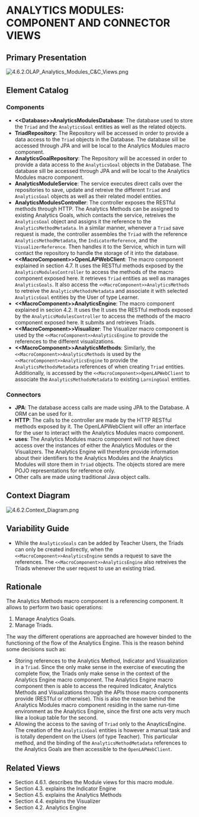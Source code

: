 # ANALYTICS MODULES: COMPONENT AND CONNECTOR VIEWS

## Primary Presentation

![4.6.2.OLAP_Analytics_Modules_C&C_Views.png](../4.Views/4.6.2.OLAP_Analytics_Modules_C%26C_Views.png)

## Element Catalog

### Components

* **&#60;&#60;Database&#62;&#62;AnalyticsModulesDatabase**: The database used to store the `Triad` and the `AnalyticsGoal` entities as well as the related objects.
* **TriadRepository**: The Repository will be accessed in order to provide a data access to the `Triad` objects in the Database. The database sill be accessed through JPA and will be local to the Analytics Modules macro component.
* **AnalyticsGoalRepository**: The Repository will be accessed in order to provide a data access to the `AnalyticsGoal` objects in the Database. The database sill be accessed through JPA and will be local to the Analytics Modules macro component.
* **AnalyticsModuleService**: The service executes direct calls over the repositories to save, update and retreive the different `Triad` and `AnalyticsGoal` objects as well as their related model entities.
* **AnalyticsModulesController**: The controller exposes the RESTful methods through HTTP. The Analytics Methods can be assigned to existing Analytics Goals, which contacts the service, retreives the `AnalyticsGoal` object and assigns it the reference to the `AnalyticsMethodMetadata`. In a similar manner, whenever a `Triad` save request is made, the controller assembles the `Triad` with the reference `AnalyticsMethodMetadata`, the `IndicatorReference`, and the `VisualizerReference`. Then handles it to the Service, which in turn will contact the repository to handle the storage of it into the database.
* **&#60;&#60;MacroComponent&#62;&#62;OpenLAPWebClient**: The macro component explained in section 4.7. It uses the RESTful methods exposed by the `AnalyticsModulesController` to access the methods of the macro component exposed here. It retrieves `Triad` entities as well as manages `AnalyticsGoals`. It also access the `<<MacroComponent>>AnalyticsMethods` to retreive the `AnalyticsMethodsMetadata` and associate it with selected `AnalyticsGoal` entities by the User of type Learner.
* **&#60;&#60;MacroComponent&#62;&#62;AnalyticsEngine**: The macro component explained in secion 4.2. It uses the  It uses the RESTful methods exposed by the `AnalyticsModulesController` to access the methods of the macro component exposed here. It submits and retrieves Triads.
* **&#60;&#60;MacroComponent&#62;&#62;Visualizer**: The Visualizer macro component is used by the `<<MacroComponent>>AnalyticsEngine` to provide the references to the different visualizations.
* **&#60;&#60;MacroComponent&#62;&#62;AnalyticsMethods**: Similarly, the `<<MacroComponent>>AnalyticsMethods` is used by the `<<MacroComponent>>AnalyticsEngine` to provide the `AnalyticsMethodsMetadata` references of when creating `Triad` entities. Additionally, is accessed by the
`<<MacroComponent>>OpenLAPWebClient` to associate the `AnalyticsMethodsMetadata` to existing `LarningGoal` entities.

### Connectors

* **JPA**: The database access calls are made using JPA to the Database. A ORM can be used for it.
* **HTTP**: The calls to the controller are made by the HTTP RESTful methods exposed by it. The OpenLAPWebClient will offer an interface for the user to interact with the Analytics Modules macro component.
* **uses**: The Analytics Modules macro component will not have direct access over the instances of either the Analytics Modules or the Visualizers. The Analytics Engine will therefore provide information about their identifiers to the Analytics Modules and the Analytics Modules will store them in `Triad` objects. The objects stored are mere POJO representations for reference only.
* Other calls are made using traditional Java object calls.

## Context Diagram

![4.6.2.Context_Diagram.png](../4.Views/4.2.2.Context_Diagram.png)

## Variability Guide

* While the `AnalyticsGoals` can be added by Teacher Users, the Triads can only be created indirectly, when the `<<MacroComponent>>AnalyticsEngine` sends a request to save the references. The `<<MacroComponent>>AnalyticsEngine` also retreives the Triads whenever the user request to use an existing triad.

## Rationale

The Analytics Methods macro component is a referencing component. It allows to perform two basic operations:

1. Manage Analytics Goals.
2. Manage Triads.

The way the different operations are approached are however binded to the functioning of the flow of the Analytics Engine. This is the reason behind some decisions such as:
* Storing references to the Analytics Method, Indicator and Visualization in a `Triad`. Since the only make sense in the exercise of executing the complete flow, the Triads only make sense in the context of the Analytics Engine macro component. The Analytics Engine macro component then is able to access the required Indicator, Analytics Methods and Visualizations through the APIs those macro components provide (RESTful or otherwise). This is also the reason behind the Analytics Modules macro component residing in the same run-time environment as the Analytics Engine, since the first one acts very much like a lookup table for the second.
* Allowing the access to the saving of `Triad` only to the AnayticsEngine.
The creation of the `AnalyticsGoal` entities is however a manual task and is totally dependent on the Users (of type Teacher). This particular method, and the binding of the `AnalyticsMethodMetadata` references to the Analytics Goals are then accessible to the `OpenLAPWebClient`.

## Related Views
* Section 4.6.1. describes the Module views for this macro module.
* Section 4.3. explains the Indicator Engine
* Section 4.5. explains the Analytics Methods
* Section 4.4. explains the Visualizer
* Section 4.2. Analytics Engine
